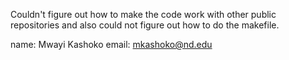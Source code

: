 Couldn't figure out how to make the code work with other public repositories and also could not figure out how to do the makefile.

name: Mwayi Kashoko
email: mkashoko@nd.edu
